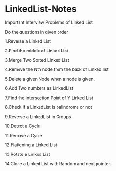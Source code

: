 # LinkedList-Notes
Important Interview Problems of Linked List

Do the questions in given order

1.Reverse a Linked List

2.Find the middle of Linked List

3.Merge Two Sorted Linked List

4.Remove the Nth node from the back of Linked list

5.Delete a given Node when a node is given.

6.Add Two numbers as LinkedList

7.Find the intersection Point of Y Linked List

8.Check if a LinkedList is palindrome or not

9.Reverse a LinkedList in Groups

10.Detect a Cycle

11.Remove a Cycle

12.Flattening a Linked List

13.Rotate a Linked List

14.Clone a Linked List with Random and next pointer.
